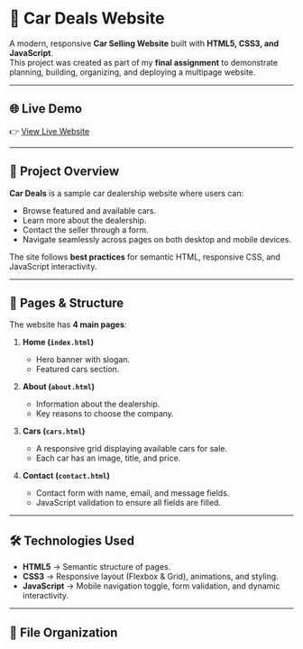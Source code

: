 # 🚗 Car Deals Website

A modern, responsive **Car Selling Website** built with **HTML5, CSS3, and JavaScript**.  
This project was created as part of my **final assignment** to demonstrate planning, building, organizing, and deploying a multipage website.

---

## 🌐 Live Demo
👉 [View Live Website](https://github.com/PLP-WebTechnologies/plp-webtechnologies-classroom-july2025-july-2025-final-project-and-deployment-Final-Project-and-Depl)  

---

## 📖 Project Overview
**Car Deals** is a sample car dealership website where users can:  
- Browse featured and available cars.  
- Learn more about the dealership.  
- Contact the seller through a form.  
- Navigate seamlessly across pages on both desktop and mobile devices.  

The site follows **best practices** for semantic HTML, responsive CSS, and JavaScript interactivity.  

---

## 🧭 Pages & Structure
The website has **4 main pages**:

1. **Home (`index.html`)**  
   - Hero banner with slogan.  
   - Featured cars section.  

2. **About (`about.html`)**  
   - Information about the dealership.  
   - Key reasons to choose the company.  

3. **Cars (`cars.html`)**  
   - A responsive grid displaying available cars for sale.  
   - Each car has an image, title, and price.  

4. **Contact (`contact.html`)**  
   - Contact form with name, email, and message fields.  
   - JavaScript validation to ensure all fields are filled.  

---

## 🛠️ Technologies Used
- **HTML5** → Semantic structure of pages.  
- **CSS3** → Responsive layout (Flexbox & Grid), animations, and styling.  
- **JavaScript** → Mobile navigation toggle, form validation, and dynamic interactivity.  

---

## 📂 File Organization
